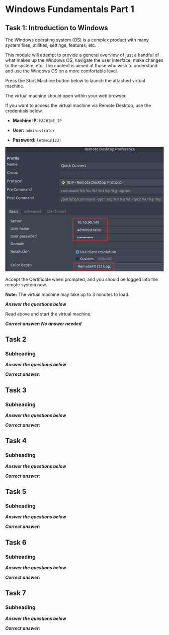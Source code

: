 # Windows Fundamentals Part 1

## Task 1: Introduction to Windows

The Windows operating system (OS) is a complex product with many system files,
utilities, settings, features, etc.

This module will attempt to provide a general overview of just a handful of what makes
up the Windows OS, navigate the user interface, make changes to the system, etc. The
content is aimed at those who wish to understand and use the Windows OS on a more
comfortable level.

Press the Start Machine button below to launch the attached virtual machine.

The virtual machine should open within your web browser.

If you want to access the virtual machine via Remote Desktop, use the credentials below.

- **Machine IP:** `MACHINE_IP`

- **User:** `administrator`

- **Password:** `letmein123!`

![remmina](remmina.png)

Accept the Certificate when prompted,
and you should be logged into the remote system now.

**Note:** The virtual machine may take up to 3 minutes to load.

***Answer the questions below***

Read above and start the virtual machine.

***Correct answer: No answer needed***

## Task 2

### Subheading

***Answer the questions below***

***Correct answer:***

## Task 3

### Subheading

***Answer the questions below***

***Correct answer:***

## Task 4

### Subheading

***Answer the questions below***

***Correct answer:***

## Task 5

### Subheading

***Answer the questions below***

***Correct answer:***

## Task 6

### Subheading

***Answer the questions below***

***Correct answer:***

## Task 7

### Subheading

***Answer the questions below***

***Correct answer:***
